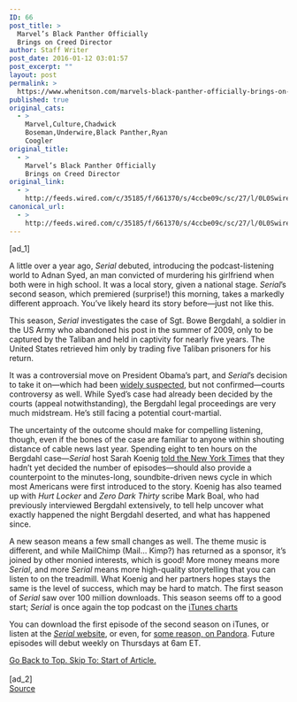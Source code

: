 ```yaml
---
ID: 66
post_title: >
  Marvel’s Black Panther Officially
  Brings on Creed Director
author: Staff Writer
post_date: 2016-01-12 03:01:57
post_excerpt: ""
layout: post
permalink: >
  https://www.whenitson.com/marvels-black-panther-officially-brings-on-creed-director/
published: true
original_cats:
  - >
    Marvel,Culture,Chadwick
    Boseman,Underwire,Black Panther,Ryan
    Coogler
original_title:
  - >
    Marvel’s Black Panther Officially
    Brings on Creed Director
original_link:
  - >
    http://feeds.wired.com/c/35185/f/661370/s/4ccbe09c/sc/27/l/0L0Swired0N0C20A160C0A10Cblack0Epanther0Eryan0Ecoogler0C/story01.htm
canonical_url:
  - >
    http://feeds.wired.com/c/35185/f/661370/s/4ccbe09c/sc/27/l/0L0Swired0N0C20A160C0A10Cblack0Epanther0Eryan0Ecoogler0C/story01.htm
---
```

 [ad_1]
<br><div id=""><p>A little over a year ago, <em>Serial</em> debuted, introducing the podcast-listening world to Adnan Syed, an man convicted of murdering his girlfriend when both were in high school. It was a local story, given a national stage. <em>Serial</em>’s second season, which premiered (surprise!) this morning, takes a markedly different approach. You’ve likely heard its story before—just not like this.</p>
<p>This season, <em>Serial</em> investigates the case of Sgt. Bowe Bergdahl, a soldier in the US Army who abandoned his post in the summer of 2009, only to be captured by the Taliban and held in captivity for nearly five years. The United States retrieved him only by trading five Taliban prisoners for his return.</p>
<p>It was a controversial move on President Obama’s part, and <em>Serial</em>’s decision to take it on—which had been <a href="https://www.washingtonpost.com/news/checkpoint/wp/2015/09/23/serial-podcast-may-become-part-of-the-scrutiny-for-bowe-bergdahls-desertion-case/" target="_blank">widely suspected</a>, but not confirmed—courts controversy as well. While Syed’s case had already been decided by the courts (appeal notwithstanding), the Bergdahl legal proceedings are very much midstream. He’s still facing a potential court-martial.</p>
<p>The uncertainty of the outcome should make for compelling listening, though, even if the bones of the case are familiar to anyone within shouting distance of cable news last year. Spending eight to ten hours on the Bergdahl case—<em>Serial</em> host Sarah Koenig <a href="http://www.nytimes.com/2015/12/11/business/media/serial-season-2-bowe-bergdahl-recalls-his-afghan-odyssey.html" target="_blank">told the New York Times</a> that they hadn’t yet decided the number of episodes—should also provide a counterpoint to the minutes-long, soundbite-driven news cycle in which most Americans were first introduced to the story. Koenig has also teamed up with <em>Hurt Locker</em> and <em>Zero Dark Thirty</em> scribe Mark Boal, who had previously interviewed Bergdahl extensively, to tell help uncover what exactly happened the night Bergdahl deserted, and what has happened since.</p>
<p>A new season means a few small changes as well. The theme music is different, and while MailChimp (Mail… Kimp?) has returned as a sponsor, it’s joined by other monied interests, which is good! More money means more <em>Serial</em>, and more <em>Serial</em> means more high-quality storytelling that you can listen to on the treadmill. What Koenig and her partners hopes stays the same is the level of success, which may be hard to match. The first season of <em>Serial</em> saw over 100 million downloads. This season seems off to a good start; <em>Serial</em> is once again the top podcast on the <a href="https://itunes.apple.com/WebObjects/MZStore.woa/wa/viewTop?genreId=26&amp;id=33&amp;popId=3" target="_blank">iTunes charts</a></p>
<p>You can download the first episode of the second season on iTunes, or listen at the <a href="https://serialpodcast.org/" target="_blank"><em>Serial</em> website</a>, or even, for <a href="http://www.wired.com/2015/11/serial-pandora-partnership/" target="_blank">some reason, on Pandora</a>. Future episodes will debut weekly on Thursdays at 6am ET.</p>
							<a class="visually-hidden skip-to-text-link focusable bg-white" href="#start-of-content">Go Back to Top. Skip To: Start of Article.</a>
						</div>
<br>[ad_2]
<br><a href="http://feeds.wired.com/c/35185/f/661370/s/4ccbe09c/sc/27/l/0L0Swired0N0C20A160C0A10Cblack0Epanther0Eryan0Ecoogler0C/story01.htm">Source </a>
